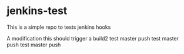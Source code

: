 # jenkins-test
This is a simple repo to tests jenkins hooks

A modification this should trigger a build2
test master push
test master push
test master push
